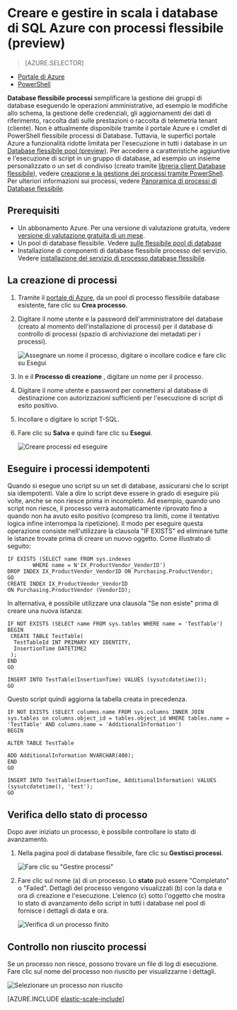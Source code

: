 <properties
    pageTitle="Creare e gestire in scala i database di SQL Azure con processi flessibile | Microsoft Azure"
    description="Scorrere la creazione e gestione di un processo di database flessibile."
    services="sql-database"
    documentationCenter=""
    manager="jhubbard"
    authors="ddove"
    editor=""/>

<tags
    ms.service="sql-database"
    ms.workload="sql-database"
    ms.tgt_pltfrm="na"
    ms.devlang="na"
    ms.topic="article"
    ms.date="07/27/2016"
    ms.author="ddove"/>

# <a name="create-and-manage-scaled-out-azure-sql-databases-using-elastic-jobs-preview"></a>Creare e gestire in scala i database di SQL Azure con processi flessibile (preview)

> [AZURE.SELECTOR]
- [Portale di Azure](sql-database-elastic-jobs-create-and-manage.md)
- [PowerShell](sql-database-elastic-jobs-powershell.md)


**Database flessibile processi** semplificare la gestione dei gruppi di database eseguendo le operazioni amministrative, ad esempio le modifiche allo schema, la gestione delle credenziali, gli aggiornamenti dei dati di riferimento, raccolta dati sulle prestazioni o raccolta di telemetria tenant (cliente). Non è attualmente disponibile tramite il portale Azure e i cmdlet di PowerShell flessibile processi di Database. Tuttavia, le superfici portale Azure a funzionalità ridotte limitata per l'esecuzione in tutti i database in un [Database flessibile pool (preview)](sql-database-elastic-pool.md). Per accedere a caratteristiche aggiuntive e l'esecuzione di script in un gruppo di database, ad esempio un insieme personalizzato o un set di condiviso (creato tramite [libreria client Database flessibile](sql-database-elastic-scale-introduction.md)), vedere [creazione e la gestione dei processi tramite PowerShell](sql-database-elastic-jobs-powershell.md). Per ulteriori informazioni sui processi, vedere [Panoramica di processi di Database flessibile](sql-database-elastic-jobs-overview.md). 

## <a name="prerequisites"></a>Prerequisiti

* Un abbonamento Azure. Per una versione di valutazione gratuita, vedere [versione di valutazione gratuita di un mese](https://azure.microsoft.com/pricing/free-trial/).
* Un pool di database flessibile. Vedere [sulle flessibile pool di database](sql-database-elastic-pool.md)
* Installazione di componenti di database flessibile processo del servizio. Vedere [installazione del servizio di processo database flessibile](sql-database-elastic-jobs-service-installation.md).

## <a name="creating-jobs"></a>La creazione di processi

1. Tramite il [portale di Azure](https://portal.azure.com), da un pool di processo flessibile database esistente, fare clic su **Crea processo**.
2. Digitare il nome utente e la password dell'amministratore del database (creato al momento dell'installazione di processi) per il database di controllo di processi (spazio di archiviazione dei metadati per i processi).

    ![Assegnare un nome il processo, digitare o incollare codice e fare clic su Esegui][1]
2. In e il **Processo di creazione** , digitare un nome per il processo.
3. Digitare il nome utente e password per connettersi al database di destinazione con autorizzazioni sufficienti per l'esecuzione di script di esito positivo.
4. Incollare o digitare lo script T-SQL.
5. Fare clic su **Salva** e quindi fare clic su **Esegui**.

    ![Creare processi ed eseguire][5]

## <a name="run-idempotent-jobs"></a>Eseguire i processi idempotenti

Quando si esegue uno script su un set di database, assicurarsi che lo script sia idempotenti. Vale a dire lo script deve essere in grado di eseguire più volte, anche se non riesce prima in incompleto. Ad esempio, quando uno script non riesce, il processo verrà automaticamente riprovato fino a quando non ha avuto esito positivo (compreso tra limiti, come il tentativo logica infine interrompa la ripetizione). Il modo per eseguire questa operazione consiste nell'utilizzare la clausola "IF EXISTS" ed eliminare tutte le istanze trovate prima di creare un nuovo oggetto. Come illustrato di seguito:

    IF EXISTS (SELECT name FROM sys.indexes
            WHERE name = N'IX_ProductVendor_VendorID')
    DROP INDEX IX_ProductVendor_VendorID ON Purchasing.ProductVendor;
    GO
    CREATE INDEX IX_ProductVendor_VendorID
    ON Purchasing.ProductVendor (VendorID);

In alternativa, è possibile utilizzare una clausola "Se non esiste" prima di creare una nuova istanza:

    IF NOT EXISTS (SELECT name FROM sys.tables WHERE name = 'TestTable')
    BEGIN
     CREATE TABLE TestTable(
      TestTableId INT PRIMARY KEY IDENTITY,
      InsertionTime DATETIME2
     );
    END
    GO

    INSERT INTO TestTable(InsertionTime) VALUES (sysutcdatetime());
    GO

Questo script quindi aggiorna la tabella creata in precedenza.

    IF NOT EXISTS (SELECT columns.name FROM sys.columns INNER JOIN sys.tables on columns.object_id = tables.object_id WHERE tables.name = 'TestTable' AND columns.name = 'AdditionalInformation')
    BEGIN

    ALTER TABLE TestTable

    ADD AdditionalInformation NVARCHAR(400);
    END
    GO

    INSERT INTO TestTable(InsertionTime, AdditionalInformation) VALUES (sysutcdatetime(), 'test');
    GO


## <a name="checking-job-status"></a>Verifica dello stato di processo

Dopo aver iniziato un processo, è possibile controllare lo stato di avanzamento.

1. Nella pagina pool di database flessibile, fare clic su **Gestisci processi**.

    ![Fare clic su "Gestire processi"][2]

2. Fare clic sul nome (a) di un processo. Lo **stato** può essere "Completato" o "Failed". Dettagli del processo vengono visualizzati (b) con la data e ora di creazione e l'esecuzione. L'elenco (c) sotto l'oggetto che mostra lo stato di avanzamento dello script in tutti i database nel pool di fornisce i dettagli di data e ora.

    ![Verifica di un processo finito][3]


## <a name="checking-failed-jobs"></a>Controllo non riuscito processi

Se un processo non riesce, possono trovare un file di log di esecuzione. Fare clic sul nome del processo non riuscito per visualizzarne i dettagli.

![Selezionare un processo non riuscito][4]


[AZURE.INCLUDE [elastic-scale-include](../../includes/elastic-scale-include.md)]

<!--Image references-->
[1]: ./media/sql-database-elastic-jobs-create-and-manage/screen-1.png
[2]: ./media/sql-database-elastic-jobs-create-and-manage/click-manage-jobs.png
[3]: ./media/sql-database-elastic-jobs-create-and-manage/running-jobs.png
[4]: ./media/sql-database-elastic-jobs-create-and-manage/failed.png
[5]: ./media/sql-database-elastic-jobs-create-and-manage/screen-2.png

 

